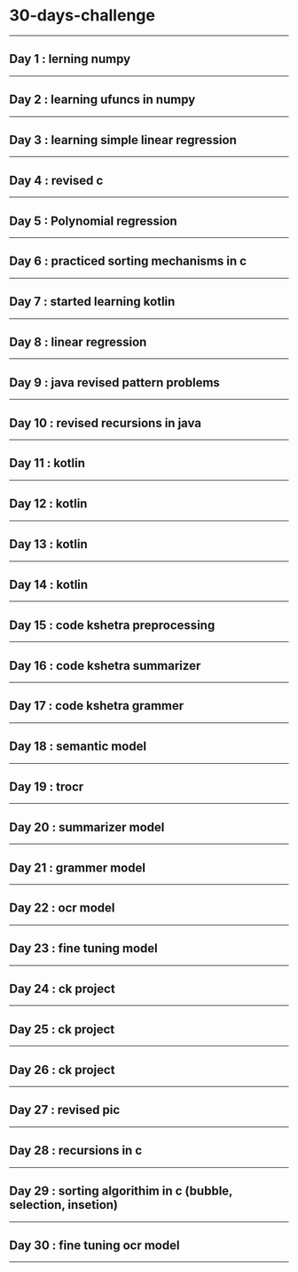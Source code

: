 # 30-days-challenge   
___                     
## Day 1 : lerning numpy    
___   
## Day 2 : learning ufuncs in numpy                    
___                 
## Day 3 : learning simple linear regression                    
___        
## Day 4 : revised c      
___     
## Day 5 : Polynomial regression                        
___      
## Day 6 : practiced sorting mechanisms in c     
___ 
## Day 7 : started learning kotlin                
___           
## Day 8 : linear regression    
___                               
## Day 9 : java revised pattern problems 
___ 
## Day 10 : revised recursions in java
___
## Day 11 : kotlin 
___
## Day 12 : kotlin 
___       
## Day 13 : kotlin
___
## Day 14 : kotlin
___
## Day 15 : code kshetra preprocessing  
___
## Day 16 : code kshetra summarizer
___
## Day 17 : code kshetra grammer
___
## Day 18 : semantic model 
___
## Day 19 : trocr
___
## Day 20 : summarizer model 
___
## Day 21 : grammer model 
___
## Day 22 : ocr model

___
## Day 23 : fine tuning model
___
## Day 24 : ck project
___
## Day 25 : ck project
___
## Day 26 : ck project 
___
## Day 27 :  revised pic 
___
## Day 28 : recursions in c 
___
## Day 29 : sorting algorithim in c (bubble, selection, insetion)
___
## Day 30 : fine tuning ocr model 
___
